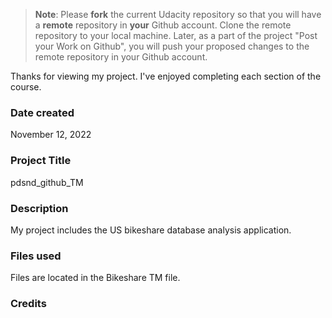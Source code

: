 >**Note**: Please **fork** the current Udacity repository so that you will have a **remote** repository in **your** Github account. Clone the remote repository to your local machine. Later, as a part of the project "Post your Work on Github", you will push your proposed changes to the remote repository in your Github account.

Thanks for viewing my project. I've enjoyed completing each section of the course.

### Date created
November 12, 2022

### Project Title
pdsnd_github_TM

### Description
My project includes the US bikeshare database analysis application.

### Files used
Files are located in the Bikeshare TM file.

### Credits


